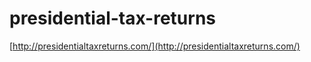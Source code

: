 # presidential-tax-returns

[http://presidentialtaxreturns.com/](http://presidentialtaxreturns.com/)
